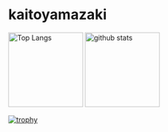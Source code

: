 # kaitoyamazaki

<p align="left"> 
  <img alt="Top Langs" height="150px" src="https://github-readme-stats.vercel.app/api/top-langs/?username=kaitoyamazaki&layout=compact&show_icons=true&theme=onedark" />
  <img alt="github stats" height="150px" src="https://github-readme-stats.vercel.app/api?username=kaitoyamazaki&theme=onedark&show_icons=ture" />
</p>

[![trophy](https://github-profile-trophy.vercel.app/?username=kaitoyamazaki&theme=onedark&column=7
)](https://github.com/ryo-ma/github-profile-trophy)